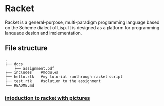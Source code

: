 # Racket
Racket is a general-purpose, multi-paradigm programming language based on the Scheme dialect of Lisp. It is designed as a platform for programming language design and implementation.
## File structure

	.
	├── docs
		├── assignment.pdf
	├── includes	#modules
	├── hello.rtk	#my tutorial runthrough racket script
	├── test.rtk	#solution to the assignment
	└── README.md

### [intoduction to racket with pictures](https://docs.racket-lang.org/quick/)
